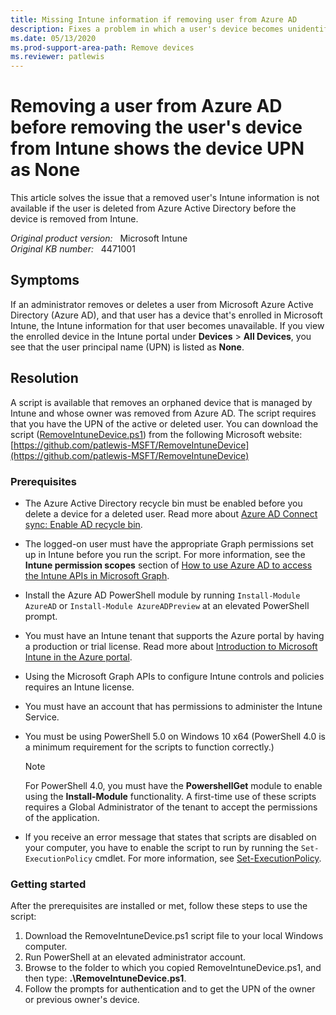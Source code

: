 ```yaml
---
title: Missing Intune information if removing user from Azure AD
description: Fixes a problem in which a user's device becomes unidentifiable if the user is removed from Azure Active Directory before the device is removed from Intune.
ms.date: 05/13/2020
ms.prod-support-area-path: Remove devices
ms.reviewer: patlewis
---
```

# Removing a user from Azure AD before removing the user's device from Intune shows the device UPN as None

This article solves the issue that a removed user's Intune information is not available if the user is deleted from Azure Active Directory before the device is removed from Intune.

_Original product version:_ &nbsp; Microsoft Intune  
_Original KB number:_ &nbsp; 4471001

## Symptoms

If an administrator removes or deletes a user from Microsoft Azure Active Directory (Azure AD), and that user has a device that's enrolled in Microsoft Intune, the Intune information for that user becomes unavailable. If you view the enrolled device in the Intune portal under **Devices** > **All Devices**, you see that the user principal name (UPN) is listed as **None**.

## Resolution

A script is available that removes an orphaned device that is managed by Intune and whose owner was removed from Azure AD. The script requires that you have the UPN of the active or deleted user. You can download the script ([RemoveIntuneDevice.ps1](https://github.com/patlewis-MSFT/RemoveIntuneDevice/blob/master/RemoveIntuneDevice.ps1)) from the following Microsoft website:  
[https://github.com/patlewis-MSFT/RemoveIntuneDevice](https://github.com/patlewis-MSFT/RemoveIntuneDevice)

### Prerequisites

- The Azure Active Directory recycle bin must be enabled before you delete a device for a deleted user. Read more about [Azure AD Connect sync: Enable AD recycle bin](/azure/active-directory/hybrid/how-to-connect-sync-recycle-bin).

- The logged-on user must have the appropriate Graph permissions set up in Intune before you run the script. For more information, see the **Intune permission scopes** section of [How to use Azure AD to access the Intune APIs in Microsoft Graph](/mem/intune/developer/intune-graph-apis#intune-permission-scopes).

- Install the Azure AD PowerShell module by running `Install-Module AzureAD` or `Install-Module AzureADPreview` at an elevated PowerShell prompt.

- You must have an Intune tenant that supports the Azure portal by having a production or trial license. Read more about [Introduction to Microsoft Intune in the Azure portal](/mem/intune/fundamentals/what-is-intune).

- Using the Microsoft Graph APIs to configure Intune controls and policies requires an Intune license.
- You must have an account that has permissions to administer the Intune Service.

- You must be using PowerShell 5.0 on Windows 10 x64 (PowerShell 4.0 is a minimum requirement for the scripts to function correctly.)

    > [!NOTE]
    > For PowerShell 4.0, you must have the **PowershellGet** module to enable using the **Install-Module** functionality. A first-time use of these scripts requires a Global Administrator of the tenant to accept the permissions of the application.

- If you receive an error message that states that scripts are disabled on your computer, you have to enable the script to run by running the `Set-ExecutionPolicy` cmdlet. For more information, see [Set-ExecutionPolicy](/powershell/module/microsoft.powershell.security/set-executionpolicy).

### Getting started

After the prerequisites are installed or met, follow these steps to use the script:

1. Download the RemoveIntuneDevice.ps1 script file to your local Windows computer.
2. Run PowerShell at an elevated administrator account.
3. Browse to the folder to which you copied RemoveIntuneDevice.ps1, and then type: **.\RemoveIntuneDevice.ps1**.
4. Follow the prompts for authentication and to get the UPN of the owner or previous owner's device.
